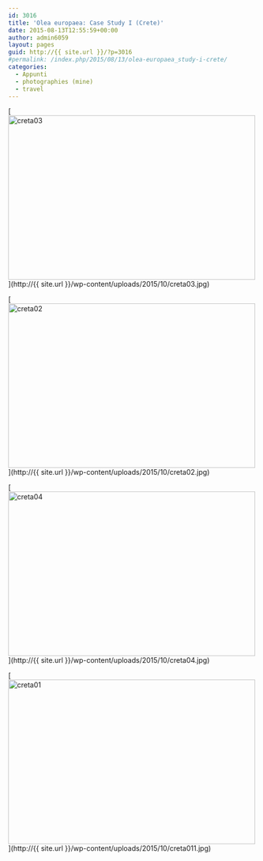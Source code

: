 ```yaml
---
id: 3016
title: 'Olea europaea: Case Study I (Crete)'
date: 2015-08-13T12:55:59+00:00
author: admin6059
layout: pages
guid: http://{{ site.url }}/?p=3016
#permalink: /index.php/2015/08/13/olea-europaea_study-i-crete/
categories:
  - Appunti
  - photographies (mine)
  - travel
---
```

[<img class="aligncenter size-full wp-image-3017" src="http://{{ site.url }}/wp-content/uploads/2015/10/creta03.jpg" alt="creta03" width="500" height="333" srcset="http://{{ site.url }}/wp-content/uploads/2015/10/creta03.jpg 500w, http://{{ site.url }}/wp-content/uploads/2015/10/creta03-300x200.jpg 300w" sizes="(max-width: 500px) 100vw, 500px" />](http://{{ site.url }}/wp-content/uploads/2015/10/creta03.jpg)

[<img class="aligncenter size-full wp-image-3014" src="http://{{ site.url }}/wp-content/uploads/2015/10/creta02.jpg" alt="creta02" width="500" height="333" srcset="http://{{ site.url }}/wp-content/uploads/2015/10/creta02.jpg 500w, http://{{ site.url }}/wp-content/uploads/2015/10/creta02-300x200.jpg 300w" sizes="(max-width: 500px) 100vw, 500px" />](http://{{ site.url }}/wp-content/uploads/2015/10/creta02.jpg)

[<img class="aligncenter size-full wp-image-3018" src="http://{{ site.url }}/wp-content/uploads/2015/10/creta04.jpg" alt="creta04" width="500" height="333" srcset="http://{{ site.url }}/wp-content/uploads/2015/10/creta04.jpg 500w, http://{{ site.url }}/wp-content/uploads/2015/10/creta04-300x200.jpg 300w" sizes="(max-width: 500px) 100vw, 500px" />](http://{{ site.url }}/wp-content/uploads/2015/10/creta04.jpg)

[<img class="aligncenter size-full wp-image-3013" src="http://{{ site.url }}/wp-content/uploads/2015/10/creta011.jpg" alt="creta01" width="500" height="333" srcset="http://{{ site.url }}/wp-content/uploads/2015/10/creta011.jpg 500w, http://{{ site.url }}/wp-content/uploads/2015/10/creta011-300x200.jpg 300w" sizes="(max-width: 500px) 100vw, 500px" />](http://{{ site.url }}/wp-content/uploads/2015/10/creta011.jpg)